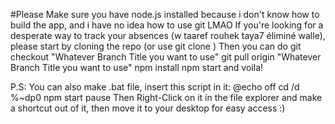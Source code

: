 #Please Make sure you have node.js installed because i don't know how to build the app, and i have no idea how to use git LMAO 
If you're looking for a desperate way to track your absences (w taaref rouhek taya7 éliminé walle), please start by cloning the repo (or use git clone <HTTPS Link>)
Then you can do git checkout "Whatever Branch Title you want to use"
git pull origin "Whatever Branch Title you want to use"
npm install 
npm start and voila!

P.S: You can also make .bat file, insert this script in it:
      @echo off
      cd /d %~dp0
      npm start
      pause
Then Right-Click on it in the file explorer and make a shortcut out of it, then move it to your desktop for easy access :)
